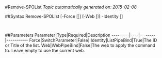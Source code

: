 #Remove-SPOList
*Topic automatically generated on: 2015-02-08*


##Syntax
    Remove-SPOList [-Force [<SwitchParameter>]] [-Web [<WebPipeBind>]] -Identity [<ListPipeBind>]

&nbsp;

##Parameters
Parameter|Type|Required|Description
---------|----|--------|-----------
Force|SwitchParameter|False|
Identity|ListPipeBind|True|The ID or Title of the list.
Web|WebPipeBind|False|The web to apply the command to. Leave empty to use the current web.
